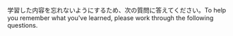 <span data-ttu-id="f9456-101">学習した内容を忘れないようにするため、次の質問に答えてください。</span><span class="sxs-lookup"><span data-stu-id="f9456-101">To help you remember what you've learned, please work through the following questions.</span></span>